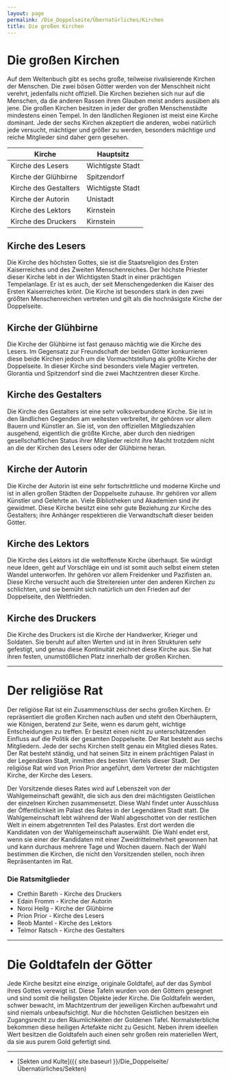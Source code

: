 ```yaml
---
layout: page
permalink: /Die_Doppelseite/Übernatürliches/Kirchen
title: Die großen Kirchen
---
```


# Die großen Kirchen

Auf dem Weltenbuch gibt es sechs große, teilweise rivalisierende Kirchen der Menschen. Die zwei bösen Götter werden von der Menschheit nicht verehrt, jedenfalls nicht offiziell. Die Kirchen beziehen sich nur auf die Menschen, da die anderen Rassen ihren Glauben meist anders ausüben als jene. Die großen Kirchen besitzen in jeder der großen Menschenstädte mindestens einen Tempel. In den ländlichen Regionen ist meist eine Kirche dominant. Jede der sechs Kirchen akzeptiert die anderen, wobei natürlich jede versucht, mächtiger und größer zu werden, besonders mächtige und reiche Mitglieder sind daher gern gesehen.

<table>
<thead>
<tr><th>Kirche</th><th>Hauptsitz</th></tr>
</thead>
<tbody>
<tr><td>Kirche des Lesers</td><td>Wichtigste Stadt</td></tr>
<tr><td>Kirche der Glühbirne</td><td>Spitzendorf</td></tr>
<tr><td>Kirche des Gestalters</td><td>Wichtigste Stadt</td></tr>
<tr><td>Kirche der Autorin</td><td>Unistadt</td></tr>
<tr><td>Kirche des Lektors</td><td>Kirnstein</td></tr>
<tr><td>Kirche des Druckers</td><td>Kirnstein</td></tr>
</tbody>
</table>

## Kirche des Lesers

Die Kirche des höchsten Gottes, sie ist die Staatsreligion des Ersten Kaiserreiches und des Zweiten Menschenreiches. Der höchste Priester dieser Kirche lebt in der Wichtigsten Stadt in einer prächtigen Tempelanlage. Er ist es auch, der seit Menschengedenken die Kaiser des Ersten Kaiserreiches krönt. Die Kirche ist besonders stark in den zwei größten Menschenreichen vertreten und gilt als die hochnäsigste Kirche der Doppelseite.

## Kirche der Glühbirne

Die Kirche der Glühbirne ist fast genauso mächtig wie die Kirche des Lesers. Im Gegensatz zur Freundschaft der beiden Götter konkurrieren diese beide Kirchen jedoch um die Vormachtstellung als größte Kirche der Doppelseite. In dieser Kirche sind besonders viele Magier vertreten. Glorantia und Spitzendorf sind die zwei Machtzentren dieser Kirche. 

## Kirche des Gestalters

Die Kirche des Gestalters ist eine sehr volksverbundene Kirche. Sie ist in den ländlichen Gegenden am weitesten verbreitet, ihr gehören vor allem Bauern und Künstler an. Sie ist, von den offiziellen Mitgliedszahlen ausgehend, eigentlich die größte Kirche, aber durch den niedrigen gesellschaftlichen Status ihrer Mitglieder reicht ihre Macht trotzdem nicht an die der Kirchen des Lesers oder der Glühbirne heran.

## Kirche der Autorin

Die Kirche der Autorin ist eine sehr fortschrittliche und moderne Kirche und ist in allen großen Städten der Doppelseite zuhause. Ihr gehören vor allem Künstler und Gelehrte an. Viele Bibliotheken und Akademien sind ihr gewidmet. Diese Kirche besitzt eine sehr gute Beziehung zur Kirche des Gestalters; ihre Anhänger respektieren die Verwandtschaft dieser beiden Götter. 

## Kirche des Lektors

Die Kirche des Lektors ist die weltoffenste Kirche überhaupt. Sie würdigt neue Ideen, geht auf Vorschläge ein und ist somit auch selbst einem steten Wandel unterworfen. Ihr gehören vor allem Freidenker und Pazifisten an. Diese Kirche versucht auch die Streitereien unter den anderen Kirchen zu schlichten, und sie bemüht sich natürlich um den Frieden auf der Doppelseite, den Weltfrieden.

## Kirche des Druckers

Die Kirche des Druckers ist die Kirche der Handwerker, Krieger und Soldaten. Sie beruht auf alten Werten und ist in ihren Strukturen sehr gefestigt, und genau diese Kontinuität zeichnet diese Kirche aus. Sie hat ihren festen, unumstößlichen Platz innerhalb der großen Kirchen.


***
# Der religiöse Rat

Der religiöse Rat ist ein Zusammenschluss der sechs großen Kirchen. Er repräsentiert die großen Kirchen nach außen und steht den Oberhäuptern, wie Königen, beratend zur Seite, wenn es darum geht, wichtige Entscheidungen zu treffen. Er besitzt einen nicht zu unterschätzenden Einfluss auf die Politik der gesamten Doppelseite. Der Rat besteht aus sechs Mitgliedern. Jede der sechs Kirchen stellt genau ein Mitglied dieses Rates. Der Rat besteht ständig, und hat seinen Sitz in einem prächtigen Palast in der Legendären Stadt, inmitten des besten Viertels dieser Stadt. Der religiöse Rat wird von Prion Prior angeführt, dem Vertreter der mächtigsten Kirche, der Kirche des Lesers.

Der Vorsitzende dieses Rates wird auf Lebenszeit von der Wahlgemeinschaft gewählt, die sich aus den drei mächtigsten Geistlichen der einzelnen Kirchen zusammensetzt. Diese Wahl findet unter Ausschluss der Öffentlichkeit im Palast des Rates in der Legendären Stadt statt. Die Wahlgemeinschaft lebt während der Wahl abgeschottet von der restlichen Welt in einem abgetrennten Teil des Palastes. Erst dort werden die Kandidaten von der Wahlgemeinschaft auserwählt. Die Wahl endet erst, wenn sie einer der Kandidaten mit einer Zweidrittelmehrheit gewonnen hat und kann durchaus mehrere Tage und Wochen dauern. Nach der Wahl bestimmen die Kirchen, die nicht den Vorsitzenden stellen, noch ihren Repräsentanten im Rat.

### Die Ratsmitglieder

- Crethin Bareth - Kirche des Druckers
- Edain Fromm - Kirche der Autorin
- Noroi Heilg - Kirche der Glühbirne
- Prion Prior - Kirche des Lesers
- Reob Mantel - Kirche des Lektors
- Telmor Ratsch - Kirche des Gestalters


***

# Die Goldtafeln der Götter

Jede Kirche besitzt eine einzige, originale Goldtafel, auf der das Symbol ihres Gottes verewigt ist. Diese Tafeln wurden von den Göttern gesegnet und sind somit die heiligsten Objekte jeder Kirche. Die Goldtafeln werden, schwer bewacht, im Machtzentrum der jeweiligen Kirchen aufbewahrt und sind niemals unbeaufsichtigt. Nur die höchsten Geistlichen besitzen ein Zugangsrecht zu den Räumlichkeiten der Goldenen Tafel. Normalsterbliche bekommen diese heiligen Artefakte nicht zu Gesicht. Neben ihrem ideellen Wert besitzen die Goldtafeln auch einen sehr großen rein materiellen Wert, da sie aus purem Gold gefertigt sind. 

***

- [Sekten und Kulte]({{ site.baseurl }}/Die_Doppelseite/Übernatürliches/Sekten)
